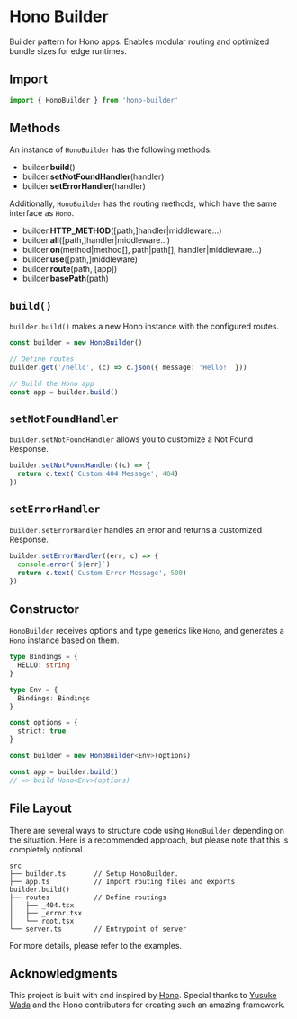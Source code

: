 # Hono Builder

Builder pattern for Hono apps. Enables modular routing and optimized bundle sizes for edge runtimes.

## Import

```typescript
import { HonoBuilder } from 'hono-builder'
```

## Methods

An instance of `HonoBuilder` has the following methods.

- builder.**build**()
- builder.**setNotFoundHandler**(handler)
- builder.**setErrorHandler**(handler)

Additionally, `HonoBuilder` has the routing methods, which have the same interface as `Hono`.

- builder.**HTTP_METHOD**([path,]handler|middleware...)
- builder.**all**([path,]handler|middleware...)
- builder.**on**(method|method[], path|path[], handler|middleware...)
- builder.**use**([path,]middleware)
- builder.**route**(path, [app])
- builder.**basePath**(path)

## `build()`

`builder.build()` makes a new Hono instance with the configured routes.

```typescript
const builder = new HonoBuilder()

// Define routes
builder.get('/hello', (c) => c.json({ message: 'Hello!' }))

// Build the Hono app
const app = builder.build()
```

## `setNotFoundHandler`

`builder.setNotFoundHandler` allows you to customize a Not Found Response.
 
```typescript
builder.setNotFoundHandler((c) => {
  return c.text('Custom 404 Message', 404)
})
```

## `setErrorHandler`

`builder.setErrorHandler` handles an error and returns a customized Response.

```typescript
builder.setErrorHandler((err, c) => {
  console.error(`${err}`)
  return c.text('Custom Error Message', 500)
})
```

## Constructor

`HonoBuilder` receives options and type generics like `Hono`, and generates a `Hono` instance based on them.

```typescript
type Bindings = {
  HELLO: string
}

type Env = {
  Bindings: Bindings
}

const options = {
  strict: true
}

const builder = new HonoBuilder<Env>(options)

const app = builder.build()
// => build Hono<Env>(options)
```

## File Layout

There are several ways to structure code using `HonoBuilder` depending on the situation. Here is a recommended approach, but please note that this is completely optional.

```
src
├── builder.ts       // Setup HonoBuilder.
├── app.ts           // Import routing files and exports builder.build()
├── routes           // Define routings
│   ├── _404.tsx
│   ├── _error.tsx
│   └── root.tsx
└── server.ts        // Entrypoint of server
```

For more details, please refer to the examples.

## Acknowledgments

This project is built with and inspired by [Hono](https://hono.dev).
Special thanks to [Yusuke Wada](https://github.com/yusukebe) and the Hono contributors for creating such an amazing framework.

